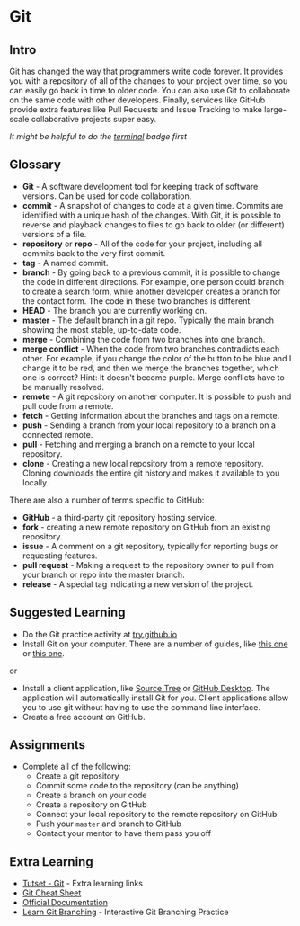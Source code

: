 # Git

## Intro

Git has changed the way that programmers write code forever. It provides you with a repository of all of the changes to your project over time, so you can easily go back in time to older code. You can also use Git to collaborate on the same code with other developers. Finally, services like GitHub provide extra features like Pull Requests and Issue Tracking to make large-scale collaborative projects super easy.

*It might be helpful to do the [terminal](../terminal) badge first*

## Glossary

- **Git** - A software development tool for keeping track of software versions. Can be used for code collaboration.
- **commit** - A snapshot of changes to code at a given time. Commits are identified with a unique hash of the changes. With Git, it is possible to reverse and playback changes to files to go back to older (or different) versions of a file.
- **repository** or **repo** - All of the code for your project, including all commits back to the very first commit.
- **tag** - A named commit. 
- **branch** - By going back to a previous commit, it is possible to change the code in different directions. For example, one person could branch to create a search form, while another developer creates a branch for the contact form. The code in these two branches is different.
- **HEAD** - The branch you are currently working on. 
- **master** - The default branch in a git repo. Typically the main branch showing the most stable, up-to-date code.
- **merge** - Combining the code from two branches into one branch. 
- **merge conflict** - When the code from two branches contradicts each other. For example, if you change the color of the button to be blue and I change it to be red, and then we merge the branches together, which one is correct? Hint: It doesn't become purple. Merge conflicts have to be manually resolved.
- **remote** - A git repository on another computer. It is possible to push and pull code from a remote.
- **fetch** - Getting information about the branches and tags on a remote.
- **push** - Sending a branch from your local repository to a branch on a connected remote. 
- **pull** - Fetching and merging a branch on a remote to your local repository.
- **clone** - Creating a new local repository from a remote repository. Cloning downloads the entire git history and makes it available to you locally.

There are also a number of terms specific to GitHub:

- **GitHub** - a third-party git repository hosting service.
- **fork** - creating a new remote repository on GitHub from an existing repository.
- **issue** - A comment on a git repository, typically for reporting bugs or requesting features.
- **pull request** - Making a request to the repository owner to pull from your branch or repo into the master branch.
- **release** - A special tag indicating a new version of the project.

## Suggested Learning

- Do the Git practice activity at [try.github.io](https://try.github.io/levels/1/challenges/1)
- Install Git on your computer. There are a number of guides, like [this one](https://www.atlassian.com/git/tutorials/install-git) or [this one](https://help.github.com/articles/set-up-git/).

or

- Install a client application, like [Source Tree](https://www.sourcetreeapp.com) or [GitHub Desktop](https://desktop.github.com). The application will automatically install Git for you. Client applications allow you to use git without having to use the command line interface.
- Create a free account on GitHub.

## Assignments

- Complete all of the following:
    - Create a git repository 
    - Commit some code to the repository (can be anything)
    - Create a branch on your code
    - Create a repository on GitHub
    - Connect your local repository to the remote repository on GitHub
    - Push your `master` and branch to GitHub
    - Contact your mentor to have them pass you off

## Extra Learning

- [Tutset - Git](http://www.tutset.com/fundamentals/git/) - Extra learning links
- [Git Cheat Sheet](http://www.git-tower.com/blog/git-cheat-sheet/)
- [Official Documentation](https://git-scm.com/documentation)
- [Learn Git Branching](http://learngitbranching.js.org/) - Interactive Git Branching Practice
